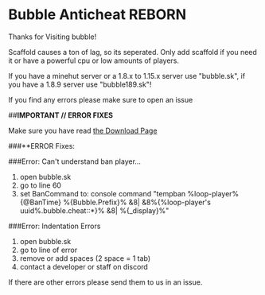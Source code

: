 # Bubble Anticheat REBORN
Thanks for Visiting bubble!

Scaffold causes a ton of lag, so its seperated. Only add scaffold if you need it or have a powerful cpu or low amounts of players.

If you have a minehut server or a 1.8.x to 1.15.x server use "bubble.sk", if you have a 1.8.9 server use "bubble189.sk"!

If you find any errors please make sure to open an issue

##**IMPORTANT // ERROR FIXES**

Make sure you have read [the Download Page](https://www.spigotmc.org/resources/bubble-anticheat-reborn.79600/)

###**ERROR Fixes:

###Error: Can't understand ban player... 
1) open bubble.sk
2) go to line 60
3) set BanCommand to:
console command "tempban %loop-player% {@BanTime} %{Bubble.Prefix}% &8| &8%{%loop-player's uuid%.bubble.cheat::*}% &8| %{_display}%"

###Error: Indentation Errors
1) open bubble.sk
2) go to line of error
3) remove or add spaces (2 space = 1 tab)
4) contact a developer or staff on discord

If there are other errors please send them to us in an issue. 
